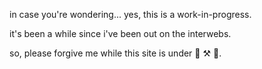 in case you're wondering... yes, this is a work-in-progress.

it's been a while since i've been out on the interwebs.

so, please forgive me while this site is under 🚧 ⚒️  👷.
